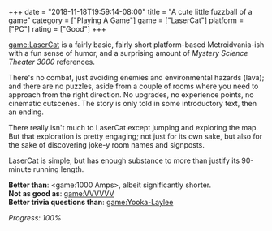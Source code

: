 +++
date = "2018-11-18T19:59:14-08:00"
title = "A cute little fuzzball of a game"
category = ["Playing A Game"]
game = ["LaserCat"]
platform = ["PC"]
rating = ["Good"]
+++

<game:LaserCat> is a fairly basic, fairly short platform-based Metroidvania-ish with a fun sense of humor, and a surprising amount of <i>Mystery Science Theater 3000</i> references.

There's no combat, just avoiding enemies and environmental hazards (lava); and there are no puzzles, aside from a couple of rooms where you need to approach from the right direction.  No upgrades, no experience points, no cinematic cutscenes.  The story is only told in some introductory text, then an ending.

There really isn't much to LaserCat except jumping and exploring the map.  But that exploration is pretty engaging; not just for its own sake, but also for the sake of discovering joke-y room names and signposts.

LaserCat is simple, but has enough substance to more than justify its 90-minute running length.

<b>Better than</b>: <game:1000 Amps>, albeit significantly shorter.  
<b>Not as good as</b>: <game:VVVVVV>  
<b>Better trivia questions than</b>: <game:Yooka-Laylee>

<i>Progress: 100%</i>
